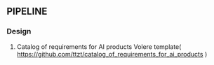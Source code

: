 ## PIPELINE

### Design
1. Catalog of requirements for AI products Volere template( <https://github.com/ttzt/catalog_of_requirements_for_ai_products> )